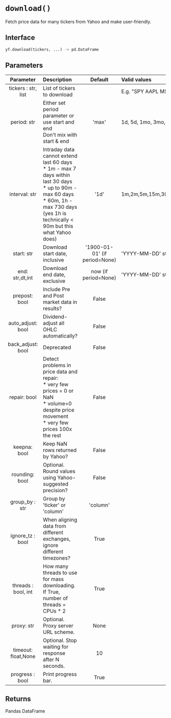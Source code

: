# `download()`
Fetch price data for many tickers from Yahoo and make user-friendly.

## Interface
```python
yf.download(tickers, ...) -> pd.DataFrame
```

## Parameters
| Parameter  | Description | Default | Valid values | 
| :--------: | :-------- | :------: | :-------- | 
| tickers : str, list | List of tickers to download |  | E.g. "SPY AAPL MSFT", ["SPY", "AAPL", "MSFT"] |
| period: str | Either set period parameter or use start and end <br> Don't mix with start & end | 'max' | 1d, 5d, 1mo, 3mo, 6mo, 1y, 2y, 5y, 10y, ytd, max |
| interval: str | Intraday data cannot extend last 60 days <br> * 1m - max 7 days within last 30 days <br> * up to 90m - max 60 days <br> * 60m, 1h - max 730 days (yes 1h is technically < 90m but this what Yahoo does)| '1d' | 1m,2m,5m,15m,30m,60m,90m,1h,1d,5d,1wk,1mo,3mo | 
| start: str | Download start date, inclusive | '1900-01-01' (if period=None) | 'YYYY-MM-DD' string, _datetime, or epoch | 
| end: str,dt,int | Download end date, exclusive | now (if period=None) | 'YYYY-MM-DD' string, _datetime, or epoch |
| prepost: bool | Include Pre and Post market data in results? | False |  |
| auto_adjust: bool | Dividend-adjust all OHLC automatically? | False |  |
| back_adjust: bool | Deprecated | False |  |
| repair: bool | Detect problems in price data and repair: <br> * very few prices = 0 or NaN <br> * volume=0 despite price movement <br> * very few prices 100x the rest | False ||
| keepna: bool | Keep NaN rows returned by Yahoo?  | False |  |
| rounding: bool | Optional. Round values using Yahoo-suggested precision? | False |  |
| group_by : str | Group by 'ticker' or 'column' | 'column' |  |
| ignore_tz : bool | When aligning data from different exchanges, ignore different timezones? | True | |
| threads : bool, int | How many threads to use for mass downloading. <br> If True, number of threads = CPUs * 2 | True | |
| proxy: str | Optional. Proxy server URL scheme. | None |  |
| timeout: float,None | Optional. Stop waiting for response after N seconds. | 10 |  |
| progress : bool | Print progress bar. | True |  |

## Returns
Pandas DataFrame